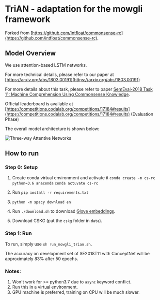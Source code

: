 # TriAN - adaptation for the mowgli framework

Forked from [https://github.com/intfloat/commonsense-rc](https://github.com/intfloat/commonsense-rc).

## Model Overview

We use attention-based LSTM networks.

For more technical details,
please refer to our paper at [https://arxiv.org/abs/1803.00191](https://arxiv.org/abs/1803.00191)

For more details about this task,
please refer to paper [SemEval-2018 Task 11: Machine Comprehension Using Commonsense Knowledge](http://aclweb.org/anthology/S18-1119).

Official leaderboard is available at [https://competitions.codalab.org/competitions/17184#results](https://competitions.codalab.org/competitions/17184#results) (Evaluation Phase)

The overall model architecture is shown below:

![Three-way Attentive Networks](image/TriAN.jpg)

## How to run

### Step 0: Setup

1. Create conda virtual environment and activate it 
`conda create -n cs-rc python=3.6 anaconda` 
`conda actuvate cs-rc`

2. Run `pip install -r requirements.txt`

3. `python -m spacy download en`

4. Run `./download.sh` to download [Glove embeddings](http://nlp.stanford.edu/data/glove.840B.300d.zip). 

5. Download CSKG (put the `cskg` folder in `data`).

### Step 1: Run
To run, simply use `sh run_mowgli_trian.sh`.

The accuracy on development set of SE2018T11 with ConceptNet will be approximately 83% after 50 epochs.

### Notes:

1. Won't work for >= python3.7 due to `async` keyword conflict.
2. Run this in a virtual environment.
3. GPU machine is preferred, training on CPU will be much slower.
